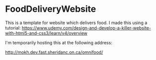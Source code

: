 # FoodDeliveryWebsite

This is a template for website which delivers food. I made this using a tutorial: https://www.udemy.com/design-and-develop-a-killer-website-with-html5-and-css3/learn/v4/overview

I'm temporarily hosting this at the following address:

http://mokh.dev.fast.sheridanc.on.ca/omnifood/

